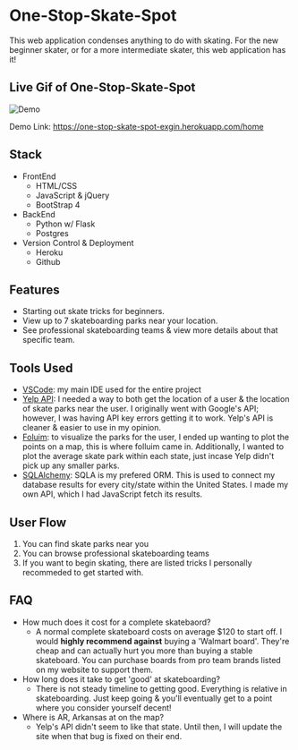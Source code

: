 # One-Stop-Skate-Spot

This web application condenses anything to do with skating. For the new beginner skater, or for a more intermediate skater, this web application has it!

## Live Gif of One-Stop-Skate-Spot

![Demo](static/images/websitedemo.gif)

Demo Link: https://one-stop-skate-spot-exgin.herokuapp.com/home

## Stack

- FrontEnd
  - HTML/CSS
  - JavaScript & jQuery
  - BootStrap 4
- BackEnd
  - Python w/ Flask
  - Postgres
- Version Control & Deployment
  - Heroku
  - Github

## Features

- Starting out skate tricks for beginners.
- View up to 7 skateboarding parks near your location.
- See professional skateboarding teams & view more details about that specific team.

## Tools Used

- [VSCode](https://code.visualstudio.com/): my main IDE used for the entire project
- [Yelp API](https://www.yelp.com/developers/documentation/v3/business_search): I needed a way to both get the location of a user & the location of skate parks near the user. I originally went with Google's API; however, I was having API key errors getting it to work. Yelp's API is cleaner & easier to use in my opinion.
- [Foluim](https://python-visualization.github.io/folium/): to visualize the parks for the user, I ended up wanting to plot the points on a map, this is where folluim came in. Additionally, I wanted to plot the average skate park within each state, just incase Yelp didn't pick up any smaller parks.
- [SQLAlchemy](https://www.sqlalchemy.org/): SQLA is my prefered ORM. This is used to connect my database results for every city/state within the United States. I made my own API, which I had JavaScript fetch its results.

## User Flow

1. You can find skate parks near you
2. You can browse professional skateboarding teams
3. If you want to begin skating, there are listed tricks I personally recommeded to get started with.

## FAQ
- How much does it cost for a complete skatebaord?
  * A normal complete skateboard costs on average $120 to start off. I would <strong>highly recommend against</strong> buying a 'Walmart board'. They're cheap and can actually hurt you more than buying a stable skateboard. You can purchase boards from pro team brands listed on my website to support them.
- How long does it take to get 'good' at skateboarding?
  * There is not steady timeline to getting good. Everything is relative in skateboarding. Just keep going & you'll eventually get to a point where you consider yourself decent! 
- Where is AR, Arkansas at on the map? 
  * Yelp's API didn't seem to like that state. Until then, I will update the site when that bug is fixed on their end.
